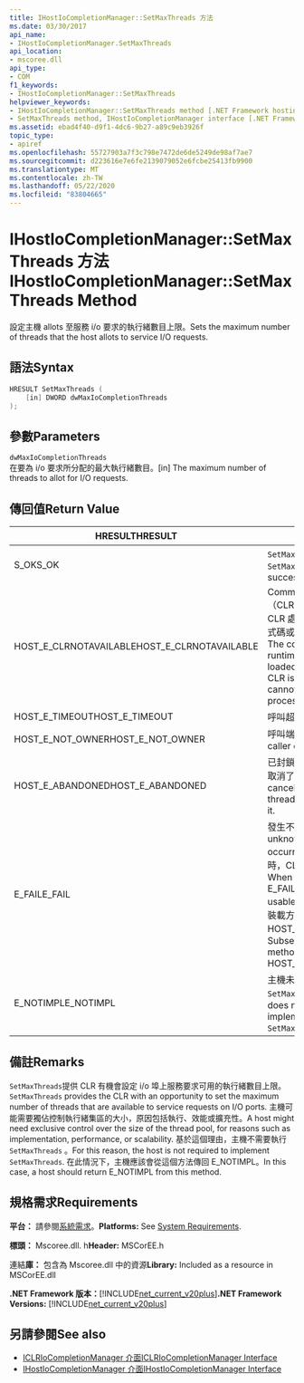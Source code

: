```yaml
---
title: IHostIoCompletionManager::SetMaxThreads 方法
ms.date: 03/30/2017
api_name:
- IHostIoCompletionManager.SetMaxThreads
api_location:
- mscoree.dll
api_type:
- COM
f1_keywords:
- IHostIoCompletionManager::SetMaxThreads
helpviewer_keywords:
- IHostIoCompletionManager::SetMaxThreads method [.NET Framework hosting]
- SetMaxThreads method, IHostIoCompletionManager interface [.NET Framework hosting]
ms.assetid: ebad4f40-d9f1-4dc6-9b27-a89c9eb3926f
topic_type:
- apiref
ms.openlocfilehash: 55727903a7f3c798e7472de6de5249de98af7ae7
ms.sourcegitcommit: d223616e7e6fe2139079052e6fcbe25413fb9900
ms.translationtype: MT
ms.contentlocale: zh-TW
ms.lasthandoff: 05/22/2020
ms.locfileid: "83804665"
---
```

# <a name="ihostiocompletionmanagersetmaxthreads-method"></a><span data-ttu-id="873b6-102">IHostIoCompletionManager::SetMaxThreads 方法</span><span class="sxs-lookup"><span data-stu-id="873b6-102">IHostIoCompletionManager::SetMaxThreads Method</span></span>
<span data-ttu-id="873b6-103">設定主機 allots 至服務 i/o 要求的執行緒數目上限。</span><span class="sxs-lookup"><span data-stu-id="873b6-103">Sets the maximum number of threads that the host allots to service I/O requests.</span></span>  
  
## <a name="syntax"></a><span data-ttu-id="873b6-104">語法</span><span class="sxs-lookup"><span data-stu-id="873b6-104">Syntax</span></span>  
  
```cpp  
HRESULT SetMaxThreads (  
    [in] DWORD dwMaxIoCompletionThreads  
);  
```  
  
## <a name="parameters"></a><span data-ttu-id="873b6-105">參數</span><span class="sxs-lookup"><span data-stu-id="873b6-105">Parameters</span></span>  
 `dwMaxIoCompletionThreads`  
 <span data-ttu-id="873b6-106">在要為 i/o 要求所分配的最大執行緒數目。</span><span class="sxs-lookup"><span data-stu-id="873b6-106">[in] The maximum number of threads to allot for I/O requests.</span></span>  
  
## <a name="return-value"></a><span data-ttu-id="873b6-107">傳回值</span><span class="sxs-lookup"><span data-stu-id="873b6-107">Return Value</span></span>  
  
|<span data-ttu-id="873b6-108">HRESULT</span><span class="sxs-lookup"><span data-stu-id="873b6-108">HRESULT</span></span>|<span data-ttu-id="873b6-109">描述</span><span class="sxs-lookup"><span data-stu-id="873b6-109">Description</span></span>|  
|-------------|-----------------|  
|<span data-ttu-id="873b6-110">S_OK</span><span class="sxs-lookup"><span data-stu-id="873b6-110">S_OK</span></span>|<span data-ttu-id="873b6-111">`SetMaxThreads`已成功傳回。</span><span class="sxs-lookup"><span data-stu-id="873b6-111">`SetMaxThreads` returned successfully.</span></span>|  
|<span data-ttu-id="873b6-112">HOST_E_CLRNOTAVAILABLE</span><span class="sxs-lookup"><span data-stu-id="873b6-112">HOST_E_CLRNOTAVAILABLE</span></span>|<span data-ttu-id="873b6-113">Common language runtime （CLR）尚未載入進程中，或 CLR 處於無法執行 managed 程式碼或成功處理呼叫的狀態。</span><span class="sxs-lookup"><span data-stu-id="873b6-113">The common language runtime (CLR) has not been loaded into a process, or the CLR is in a state in which it cannot run managed code or process the call successfully.</span></span>|  
|<span data-ttu-id="873b6-114">HOST_E_TIMEOUT</span><span class="sxs-lookup"><span data-stu-id="873b6-114">HOST_E_TIMEOUT</span></span>|<span data-ttu-id="873b6-115">呼叫超時。</span><span class="sxs-lookup"><span data-stu-id="873b6-115">The call timed out.</span></span>|  
|<span data-ttu-id="873b6-116">HOST_E_NOT_OWNER</span><span class="sxs-lookup"><span data-stu-id="873b6-116">HOST_E_NOT_OWNER</span></span>|<span data-ttu-id="873b6-117">呼叫端沒有擁有鎖定。</span><span class="sxs-lookup"><span data-stu-id="873b6-117">The caller does not own the lock.</span></span>|  
|<span data-ttu-id="873b6-118">HOST_E_ABANDONED</span><span class="sxs-lookup"><span data-stu-id="873b6-118">HOST_E_ABANDONED</span></span>|<span data-ttu-id="873b6-119">已封鎖的執行緒或光纖在等候時取消了事件。</span><span class="sxs-lookup"><span data-stu-id="873b6-119">An event was canceled while a blocked thread or fiber was waiting on it.</span></span>|  
|<span data-ttu-id="873b6-120">E_FAIL</span><span class="sxs-lookup"><span data-stu-id="873b6-120">E_FAIL</span></span>|<span data-ttu-id="873b6-121">發生不明的嚴重失敗。</span><span class="sxs-lookup"><span data-stu-id="873b6-121">An unknown catastrophic failure occurred.</span></span> <span data-ttu-id="873b6-122">當方法傳回 E_FAIL 時，CLR 就無法在進程內使用。</span><span class="sxs-lookup"><span data-stu-id="873b6-122">When a method returns E_FAIL, the CLR is no longer usable within the process.</span></span> <span data-ttu-id="873b6-123">對裝載方法的後續呼叫會傳回 HOST_E_CLRNOTAVAILABLE。</span><span class="sxs-lookup"><span data-stu-id="873b6-123">Subsequent calls to hosting methods return HOST_E_CLRNOTAVAILABLE.</span></span>|  
|<span data-ttu-id="873b6-124">E_NOTIMPL</span><span class="sxs-lookup"><span data-stu-id="873b6-124">E_NOTIMPL</span></span>|<span data-ttu-id="873b6-125">主機未提供的執行 `SetMaxThreads` 。</span><span class="sxs-lookup"><span data-stu-id="873b6-125">The host does not provide an implementation of `SetMaxThreads`.</span></span>|  
  
## <a name="remarks"></a><span data-ttu-id="873b6-126">備註</span><span class="sxs-lookup"><span data-stu-id="873b6-126">Remarks</span></span>  
 <span data-ttu-id="873b6-127">`SetMaxThreads`提供 CLR 有機會設定 i/o 埠上服務要求可用的執行緒數目上限。</span><span class="sxs-lookup"><span data-stu-id="873b6-127">`SetMaxThreads` provides the CLR with an opportunity to set the maximum number of threads that are available to service requests on I/O ports.</span></span> <span data-ttu-id="873b6-128">主機可能需要獨佔控制執行緒集區的大小，原因包括執行、效能或擴充性。</span><span class="sxs-lookup"><span data-stu-id="873b6-128">A host might need exclusive control over the size of the thread pool, for reasons such as implementation, performance, or scalability.</span></span> <span data-ttu-id="873b6-129">基於這個理由，主機不需要執行 `SetMaxThreads` 。</span><span class="sxs-lookup"><span data-stu-id="873b6-129">For this reason, the host is not required to implement `SetMaxThreads`.</span></span> <span data-ttu-id="873b6-130">在此情況下，主機應該會從這個方法傳回 E_NOTIMPL。</span><span class="sxs-lookup"><span data-stu-id="873b6-130">In this case, a host should return E_NOTIMPL from this method.</span></span>  
  
## <a name="requirements"></a><span data-ttu-id="873b6-131">規格需求</span><span class="sxs-lookup"><span data-stu-id="873b6-131">Requirements</span></span>  
 <span data-ttu-id="873b6-132">**平台：** 請參閱[系統需求](../../get-started/system-requirements.md)。</span><span class="sxs-lookup"><span data-stu-id="873b6-132">**Platforms:** See [System Requirements](../../get-started/system-requirements.md).</span></span>  
  
 <span data-ttu-id="873b6-133">**標頭：** Mscoree.dll. h</span><span class="sxs-lookup"><span data-stu-id="873b6-133">**Header:** MSCorEE.h</span></span>  
  
 <span data-ttu-id="873b6-134">連結**庫：** 包含為 Mscoree.dll 中的資源</span><span class="sxs-lookup"><span data-stu-id="873b6-134">**Library:** Included as a resource in MSCorEE.dll</span></span>  
  
 <span data-ttu-id="873b6-135">**.NET Framework 版本：**[!INCLUDE[net_current_v20plus](../../../../includes/net-current-v20plus-md.md)]</span><span class="sxs-lookup"><span data-stu-id="873b6-135">**.NET Framework Versions:** [!INCLUDE[net_current_v20plus](../../../../includes/net-current-v20plus-md.md)]</span></span>  
  
## <a name="see-also"></a><span data-ttu-id="873b6-136">另請參閱</span><span class="sxs-lookup"><span data-stu-id="873b6-136">See also</span></span>

- [<span data-ttu-id="873b6-137">ICLRIoCompletionManager 介面</span><span class="sxs-lookup"><span data-stu-id="873b6-137">ICLRIoCompletionManager Interface</span></span>](iclriocompletionmanager-interface.md)
- [<span data-ttu-id="873b6-138">IHostIoCompletionManager 介面</span><span class="sxs-lookup"><span data-stu-id="873b6-138">IHostIoCompletionManager Interface</span></span>](ihostiocompletionmanager-interface.md)
